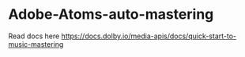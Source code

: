 # Adobe-Atoms-auto-mastering
Read docs here https://docs.dolby.io/media-apis/docs/quick-start-to-music-mastering
